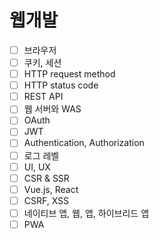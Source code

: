 # 웹개발
- [ ] 브라우저
- [ ] 쿠키, 세션
- [ ] HTTP request method
- [ ] HTTP status code
- [ ] REST API
- [ ] 웹 서버와 WAS
- [ ] OAuth
- [ ] JWT
- [ ] Authentication, Authorization
- [ ] 로그 레벨
- [ ] UI, UX
- [ ] CSR & SSR
- [ ] Vue.js, React
- [ ] CSRF, XSS
- [ ] 네이티브 앱, 웹, 앱, 하이브리드 앱
- [ ] PWA
